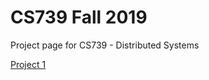 # CS739 Fall 2019

Project page for CS739 - Distributed Systems

[Project 1](https://github.com/sekcheong/cs739_2019/tree/master/proj1)
